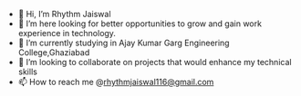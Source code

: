 - 👋 Hi, I’m Rhythm Jaiswal
- 👀 I’m here looking for better opportunities to grow and gain work experience in technology.
- 🌱 I’m currently studying in Ajay Kumar Garg Engineering College,Ghaziabad
- 💞️ I’m looking to collaborate on projects that would enhance my technical skills
- 📫 How to reach me @rhythmjaiswal116@gmail.com

<!---
rhythm101/rhythm101 is a ✨ special ✨ repository because its `README.md` (this file) appears on your GitHub profile.
You can click the Preview link to take a look at your changes.
--->
